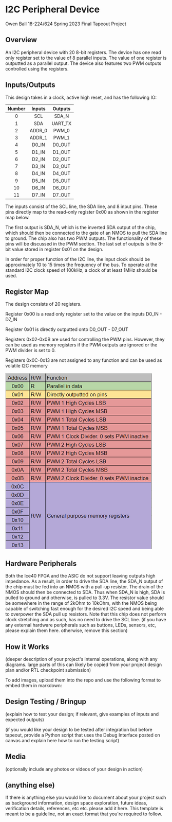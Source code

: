 # I2C Peripheral Device

Owen Ball
18-224/624 Spring 2023 Final Tapeout Project

## Overview

An I2C peripheral device with 20 8-bit registers. The device has one read only register
set to the value of 8 parallel inputs. The value of one register is outputted as a
parallel output. The device also features two PWM outputs controlled using the registers.

## Inputs/Outputs

This design takes in a clock, active high reset, and has the following IO:

| Number  | Inputs  | Outputs  |
| :---:   |  :----: |  :---:   |
| 0       |   SCL   |  SDA_N   |
| 1       |   SDA   |  UART_TX |
| 2       |  ADDR_0 |  PWM_0   |
| 3       |  ADDR_1 |  PWM_1   |
| 4       |  D0_IN  |  D0_OUT  |
| 5       |  D1_IN  |  D1_OUT  |
| 6       |  D2_IN  |  D2_OUT  |
| 7       |  D3_IN  |  D3_OUT  |
| 8       |  D4_IN  |  D4_OUT  |
| 9       |  D5_IN  |  D5_OUT  |
| 10      |  D6_IN  |  D6_OUT  |
| 11      |  D7_IN  |  D7_OUT  |


The inputs consist of the SCL line, the SDA line, and 8 input pins. These pins
directly map to the read-only register 0x00 as shown in the register map below.

The first output is SDA_N, which is the inverted SDA output of the chip, which
should then be connected to the gate of an NMOS to pull the SDA line to ground.
The chip also has two PWM outputs. The functionality of these pins will be discussed in
the PWM section. The last set of outputs is the 8-bit value stored in register 0x01 on the design.

In order for proper function of the I2C line, the input clock should be approximately 10 to 15 times
the frequency of the bus. To operate at the standard I2C clock speed of 100kHz, a clock of at least
1MHz should be used.

## Register Map

The design consists of 20 registers. 

Register 0x00 is a read only register set to the value on the inputs D0_IN - D7_IN

Register 0x01 is directly outputted onto D0_OUT - D7_OUT

Registers 0x02-0x0B are used for controlling the PWM pins. However, they can be used
as memory registers if the PWM outputs are ignored or the PWM divider is set to 0.

Registers 0x0C-0x13 are not assigned to any function and can be used as volatile I2C memory

![](media/registers.png)

## Hardware Peripherals

Both the Ice40 FPGA and the ASIC do not support leaving outputs high impedance. As a result, 
in order to drive the SDA line, the SDA_N output of the chip must be fed into an NMOS with a pull-up resistor. The drain of the NMOS 
should then be connected to SDA. Thus when SDA_N is high, SDA is pulled to ground and otherwise, is pulled to 3.3V. The resistor value should be
somewhere in the range of 2kOhm to 10kOhm, with the NMOS being capable of switching fast enough for the desired I2C speed
and being able to overpower the SDA pull up resistors. Note that this chip does not perform clock stretching and as such, has
no need to drive the SCL line.
(if you have any external hardware peripherals such as buttons, LEDs, sensors, etc, please explain them here. otherwise, remove this section)

## How it Works

(deeper description of your project's internal operations, along with any diagrams. large parts of this can likely be copied from your project design plan and/or RTL checkpoint submission)

To add images, upload them into the repo and use the following format to embed them in markdown:

## Design Testing / Bringup

(explain how to test your design; if relevant, give examples of inputs and expected outputs)

(if you would like your design to be tested after integration but before tapeout, provide a Python script that uses the Debug Interface posted on canvas and explain here how to run the testing script)

## Media

(optionally include any photos or videos of your design in action)

## (anything else)

If there is anything else you would like to document about your project such as background information, design space exploration, future ideas, verification details, references, etc etc. please add it here. This template is meant to be a guideline, not an exact format that you're required to follow.
